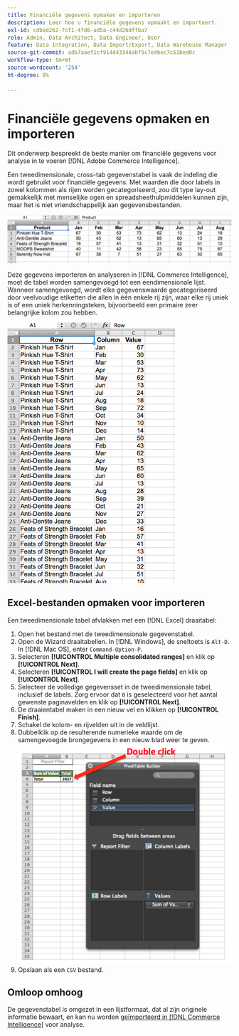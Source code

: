 ```yaml
---
title: Financiële gegevens opmaken en importeren
description: Leer hoe u financiële gegevens opmaakt en importeert.
exl-id: cdbed262-7cf1-4fd6-ad5a-c44d26dffba7
role: Admin, Data Architect, Data Engineer, User
feature: Data Integration, Data Import/Export, Data Warehouse Manager
source-git-commit: adb7aaef1cf914d43348abf5c7e4bec7c51bed0c
workflow-type: tm+mt
source-wordcount: '254'
ht-degree: 0%

---
```


# Financiële gegevens opmaken en importeren

Dit onderwerp bespreekt de beste manier om financiële gegevens voor analyse in te voeren [!DNL Adobe Commerce Intelligence].

Een tweedimensionale, cross-tab gegevenstabel is vaak de indeling die wordt gebruikt voor financiële gegevens. Met waarden die door labels in zowel kolommen als rijen worden gecategoriseerd, zou dit type lay-out gemakkelijk met menselijke ogen en spreadsheethulpmiddelen kunnen zijn, maar het is niet vriendschappelijk aan gegevensbestanden.

![](../../mbi/assets/crosstab.png)

Deze gegevens importeren en analyseren in [!DNL Commerce Intelligence], moet de tabel worden samengevoegd tot een eendimensionale lijst. Wanneer samengevoegd, wordt elke gegevenswaarde gecategoriseerd door veelvoudige etiketten die allen in één enkele rij zijn, waar elke rij uniek is of een uniek herkenningsteken, bijvoorbeeld een primaire zeer belangrijke kolom zou hebben.

![](../../mbi/assets/flattened.png)

## Excel-bestanden opmaken voor importeren

Een tweedimensionale tabel afvlakken met een [!DNL Excel] draaitabel:

1. Open het bestand met de tweedimensionale gegevenstabel.
1. Open de Wizard draaitabellen. In [!DNL Windows], de sneltoets is `Alt-D`. In [!DNL Mac OS], enter `Command-Option-P`.
1. Selecteren **[!UICONTROL Multiple consolidated ranges]** en klik op **[!UICONTROL Next]**.
1. Selecteren **[!UICONTROL I will create the page fields]** en klik op **[!UICONTROL Next]**.
1. Selecteer de volledige gegevensset in de tweedimensionale tabel, inclusief de labels. Zorg ervoor dat `0` is geselecteerd voor het aantal gewenste paginavelden en klik op **[!UICONTROL Next]**.
1. De draaientabel maken in een nieuw vel en klikken op **[!UICONTROL Finish]**.
1. Schakel de kolom- en rijvelden uit in de veldlijst.
1. Dubbelklik op de resulterende numerieke waarde om de samengevoegde brongegevens in een nieuw blad weer te geven.
   ![](../../mbi/assets/pivot-table-double-click.png)
1. Opslaan als een `CSV` bestand.

## Omloop omhoog

De gegevenstabel is omgezet in een lijstformaat, dat al zijn originele informatie bewaart, en kan nu worden [geïmporteerd in [!DNL Commerce Intelligence]](../data-analyst/importing-data/connecting-data/using-file-uploader.md) voor analyse.
